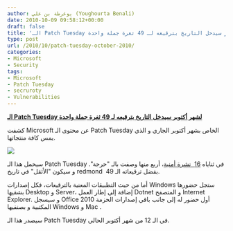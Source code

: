 ```yaml
---
author: يوغرطة بن علي (Youghourta Benali)
date: 2010-10-09 09:58:12+00:00
draft: false
title: 'الـ Patch Tuesday لشهر أكتوبر سيدخل التاريخ بترقيعه لـ 49 ثغرة جملة واحدة '
type: post
url: /2010/10/patch-tuesday-october-2010/
categories:
- Microsoft
- Security
tags:
- Microsoft
- Patch Tuesday
- secruroty
- Vulnerabilities
---
```


**[الـ Patch Tuesday لشهر أكتوبر سيدخل التاريخ بترقيعه لـ 49 ثغرة جملة واحدة](https://www.it-scoop.com/2010/10/patch-tuesday-october-2010)**


كشفت Microsoft عن محتوى الـ Patch Tuesday الخاص بشهر أكتوبر الجاري و الذي يمس كافة منتجاتها.

[![](https://www.it-scoop.com/wp-content/uploads/2010/10/broken-microsoft.jpg)
](https://www.it-scoop.com/2010/10/patch-tuesday-october-2010)

سيحمل هذا الـ Patch Tuesday في ثناياه [16  نشرة أمنية](http://www.microsoft.com/technet/security/bulletin/ms10-oct.mspx)، أربع منها وصفت بالـ "حرجة". و سيكون "الأثقل" في تاريخ redmond  بفضل ترقيعاته الـ 49.

أما من حيث التطبيقات المعنية بالترقيعات، فكل إصدارات Windows ستجل حضورها بشقيها Desktop و Server، إضافة إلى إطار العمل Dotnet و المتصفح Internet Explorer. و سيسجل Office 2010 أول حضور له إلى جانب باقي إصدارات الحزمة المكتبية و بصنفيها Windows و Mac .

سيصدر هذا الـ Patch Tuesday في الـ 12 من شهر أكتوبر الحالي.

